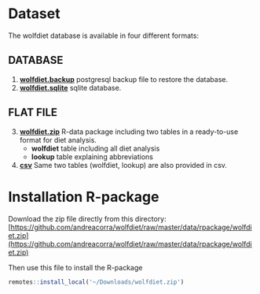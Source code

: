 # Dataset

The wolfdiet database is available in four different formats:

## DATABASE
1. **[wolfdiet.backup](https://github.com/andreacorra/wolfdiet/raw/master/data/backup)** postgresql backup file to restore the database. 
2. **[wolfdiet.sqlite](https://github.com/andreacorra/wolfdiet/raw/master/data/sqlite)** sqlite database.  

## FLAT FILE 
3. **[wolfdiet.zip](https://github.com/andreacorra/wolfdiet/raw/master/data/rpackage)** R-data package including two tables in a ready-to-use format for diet analysis.
   * **wolfdiet** table including all diet analysis
   * **lookup** table explaining abbreviations 
4. **[csv](https://github.com/andreacorra/wolfdiet/raw/master/data/csv)** Same two tables (wolfdiet, lookup) are also provided in csv. 

# Installation R-package

Download the zip file directly from this directory: [https://github.com/andreacorra/wolfdiet/raw/master/data/rpackage/wolfdiet.zip](https://github.com/andreacorra/wolfdiet/raw/master/data/rpackage/wolfdiet.zip)

Then use this file to install the R-package

``` r
remotes::install_local('~/Downloads/wolfdiet.zip')
``` 
